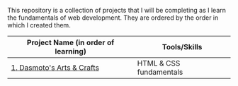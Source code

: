 This repository is a collection of projects that I will be completing as I learn the fundamentals of web development. They are ordered by the order in which I created them. 

| Project Name (in order of learning)                                | Tools/Skills            |
|--------------------------------------------------------------------|-------------------------|
| [1. Dasmoto's Arts & Crafts](1.%20Dasmoto's%20Arts%20&%20Crafts)   | HTML & CSS fundamentals |